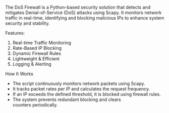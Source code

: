 The DoS Firewall is a Python-based security solution that detects and mitigates Denial-of-Service (DoS) attacks using Scapy. It monitors network traffic in real-time, identifying and blocking malicious IPs to enhance system security and stability.

Features:
1. Real-time Traffic Monitoring
2. Rate-Based IP Blocking
3. Dynamic Firewall Rules
4. Lightweight & Efficient
5. Logging & Alerting

How It Works
 -  The script continuously monitors network packets using Scapy.
 -  It tracks packet rates per IP and calculates the request frequency.
 -  If an IP exceeds the defined threshold, it is blocked using firewall rules.
 -  The system prevents redundant blocking and clears counters periodically.
